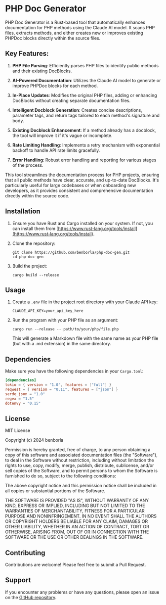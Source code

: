 # PHP Doc Generator

PHP Doc Generator is a Rust-based tool that automatically enhances documentation for PHP methods using the Claude AI model. It scans PHP files, extracts methods, and either creates new or improves existing PHPDoc blocks directly within the source files.

## Key Features:

1. **PHP File Parsing**: Efficiently parses PHP files to identify public methods and their existing DocBlocks.

2. **AI-Powered Documentation**: Utilizes the Claude AI model to generate or improve PHPDoc blocks for each method.

3. **In-Place Updates**: Modifies the original PHP files, adding or enhancing DocBlocks without creating separate documentation files.

4. **Intelligent Docblock Generation**: Creates concise descriptions, parameter tags, and return tags tailored to each method's signature and body.

5. **Existing Docblock Enhancement**: If a method already has a docblock, the tool will improve it if it's vague or incomplete.

6. **Rate Limiting Handling**: Implements a retry mechanism with exponential backoff to handle API rate limits gracefully.

7. **Error Handling**: Robust error handling and reporting for various stages of the process.

This tool streamlines the documentation process for PHP projects, ensuring that all public methods have clear, accurate, and up-to-date DocBlocks. It's particularly useful for large codebases or when onboarding new developers, as it provides consistent and comprehensive documentation directly within the source code.

## Installation

1. Ensure you have Rust and Cargo installed on your system. If not, you can install them from [https://www.rust-lang.org/tools/install](https://www.rust-lang.org/tools/install).

2. Clone the repository:
   ```
   git clone https://github.com/benborla/php-doc-gen.git
   cd php-doc-gen
   ```

3. Build the project:
   ```
   cargo build --release
   ```

## Usage

1. Create a `.env` file in the project root directory with your Claude API key:
   ```
   CLAUDE_API_KEY=your_api_key_here
   ```

2. Run the program with your PHP file as an argument:
   ```
   cargo run --release -- path/to/your/php/file.php
   ```

   This will generate a Markdown file with the same name as your PHP file (but with a .md extension) in the same directory.

## Dependencies

Make sure you have the following dependencies in your `Cargo.toml`:

```toml
[dependencies]
tokio = { version = "1.0", features = ["full"] }
reqwest = { version = "0.11", features = ["json"] }
serde_json = "1.0"
regex = "1.5"
dotenvy = "0.15"
```

## License

MIT License

Copyright (c) 2024 benborla

Permission is hereby granted, free of charge, to any person obtaining a copy
of this software and associated documentation files (the "Software"), to deal
in the Software without restriction, including without limitation the rights
to use, copy, modify, merge, publish, distribute, sublicense, and/or sell
copies of the Software, and to permit persons to whom the Software is
furnished to do so, subject to the following conditions:

The above copyright notice and this permission notice shall be included in all
copies or substantial portions of the Software.

THE SOFTWARE IS PROVIDED "AS IS", WITHOUT WARRANTY OF ANY KIND, EXPRESS OR
IMPLIED, INCLUDING BUT NOT LIMITED TO THE WARRANTIES OF MERCHANTABILITY,
FITNESS FOR A PARTICULAR PURPOSE AND NONINFRINGEMENT. IN NO EVENT SHALL THE
AUTHORS OR COPYRIGHT HOLDERS BE LIABLE FOR ANY CLAIM, DAMAGES OR OTHER
LIABILITY, WHETHER IN AN ACTION OF CONTRACT, TORT OR OTHERWISE, ARISING FROM,
OUT OF OR IN CONNECTION WITH THE SOFTWARE OR THE USE OR OTHER DEALINGS IN THE
SOFTWARE.

## Contributing

Contributions are welcome! Please feel free to submit a Pull Request.

## Support

If you encounter any problems or have any questions, please open an issue on the [GitHub repository](https://github.com/benborla/php-doc-gen/issues).
